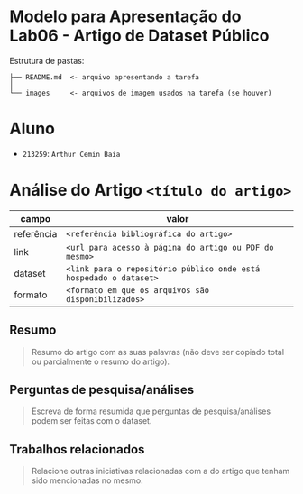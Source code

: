 # Modelo para Apresentação do Lab06 - Artigo de Dataset Público

Estrutura de pastas:

~~~
├── README.md  <- arquivo apresentando a tarefa
│
└── images     <- arquivos de imagem usados na tarefa (se houver)
~~~

# Aluno
* `213259`: `Arthur Cemin Baia`

# Análise do Artigo `<título do artigo>`

| campo | valor |
|------------|----------------------------------------|
| referência | `<referência bibliográfica do artigo>` |
| link       | `<url para acesso à página do artigo ou PDF do mesmo>` |
| dataset | `<link para o repositório público onde está hospedado o dataset>` |
| formato | `<formato em que os arquivos são disponibilizados>` |

## Resumo

> Resumo do artigo com as suas palavras (não deve ser copiado total ou parcialmente o resumo do artigo).

## Perguntas de pesquisa/análises

> Escreva de forma resumida que perguntas de pesquisa/análises podem ser feitas com o dataset.

## Trabalhos relacionados

> Relacione outras iniciativas relacionadas com a do artigo que tenham sido mencionadas no mesmo.
